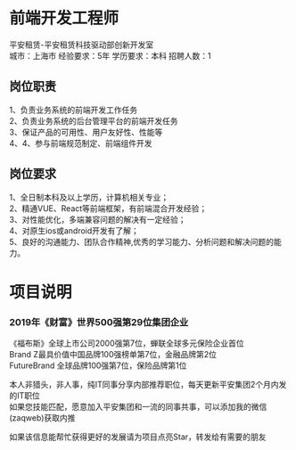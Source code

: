 # 前端开发工程师
平安租赁-平安租赁科技驱动部创新开发室  
城市：上海市 经验要求：5年 学历要求：本科  招聘人数：1

## 岗位职责
1、负责业务系统的前端开发工作任务			   
2、负责业务系统的后台管理平台的前端开发任务			   
3、保证产品的可用性、用户友好性、性能等			   
4、4、参与前端规范制定、前端组件开发

## 岗位要求
1、全日制本科及以上学历，计算机相关专业；			   
2、精通VUE、React等前端框架，有前端混合开发经验；			   
3、对性能优化，多端兼容问题的解决有一定经验；			   
4、对原生ios或android开发有了解；			   
5、良好的沟通能力、团队合作精神,优秀的学习能力、分析问题和解决问题的能力。

# 项目说明

### 2019年《财富》世界500强第29位集团企业
《福布斯》全球上市公司2000强第7位，蝉联全球多元保险企业首位  
Brand Z最具价值中国品牌100强榜单第7位，金融品牌第2位  
FutureBrand 全球品牌100强第7位，保险品牌第1位

本人非猎头，非人事，纯IT同事分享内部推荐职位，每天更新平安集团2个月内发的IT职位  
如果您技能匹配，愿意加入平安集团和一流的同事共事，可以添加我的微信(zaqweb)获取内推 

如果该信息能帮忙获得更好的发展请为项目点亮Star，转发给有需要的朋友




